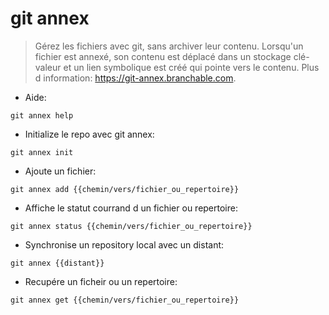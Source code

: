 # git annex

> Gérez les fichiers avec git, sans archiver leur contenu.
> Lorsqu'un fichier est annexé, son contenu est déplacé dans un stockage clé-valeur et un lien symbolique est créé qui pointe vers le contenu.
> Plus d information: <https://git-annex.branchable.com>.

- Aide:

`git annex help`

- Initialize le repo avec git annex:

`git annex init`

- Ajoute un fichier:

`git annex add {{chemin/vers/fichier_ou_repertoire}}`

- Affiche le statut courrand d un fichier ou repertoire:

`git annex status {{chemin/vers/fichier_ou_repertoire}}`

- Synchronise un repository local avec un distant:

`git annex {{distant}}`

- Recupére un ficheir ou un repertoire:

`git annex get {{chemin/vers/fichier_ou_repertoire}}`
